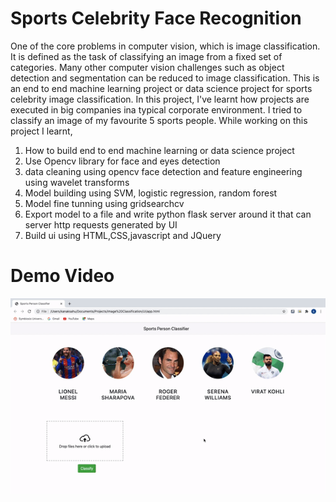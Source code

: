 # Sports Celebrity Face Recognition

One of the core problems in computer vision, which is image classification. It is defined as the task of classifying an image from a fixed set of categories. Many other computer vision challenges such as object detection and segmentation can be reduced to image classification. This is an end to end machine learning project or data science project for sports celebrity image classification. In this project, I've learnt how projects are executed in big companies ina typical corporate environment. I tried to classify an image of my favourite 5 sports people. While working on this project I learnt,

1) How to build end to end machine learning or data science project
2) Use Opencv library for face and eyes detection
3) data cleaning using opencv face detection and feature engineering using wavelet transforms
4) Model building using SVM, logistic regression, random  forest
5) Model fine tunning using gridsearchcv
6) Export model to a file and write python flask server around it that can server http requests generated by UI
7) Build ui using HTML,CSS,javascript and JQuery

# Demo Video
![Demo](https://github.com/Kanaksahu/Image-Classification-Machine-Learning/blob/master/Demo/ImageClassifier.gif)


